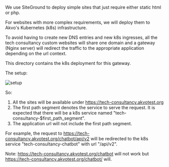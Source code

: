 We use SiteGround to deploy simple sites that just require either static html or php.

For websites with more complex requirements, we will deploy them to Akvo's Kubernetes (k8s) infrastructure. 

To avoid having to create new DNS entries and new k8s ingresses, all the tech consultancy custom websites will share one
domain and a gateway (Nginx server) will redirect the traffic to the appropriate application depending on the url context.

This directory contains the k8s deployment for this gateway. 

The setup:

![setup](http://www.plantuml.com/plantuml/proxy?src=https://raw.github.com/plantuml/plantuml-server/master/src/main/webapp/resource/test2diagrams.txt)

So:

1. All the sites will be available under https://tech-consultancy.akvotest.org
2. The first path segment denotes the service to serve the request. It is expected that there will be a k8s service named "tech-consultancy-$first_path_segment".
3. The application url will not include the first path segment.

For example, the request to https://tech-consultancy.akvotest.org/chatbot/api/v2 will be redirected to the k8s service
"tech-consultancy-chatbot" with url "/api/v2".

Note: https://tech-consultancy.akvotest.org/chatbot will not work but https://tech-consultancy.akvotest.org/chatbot/ will.